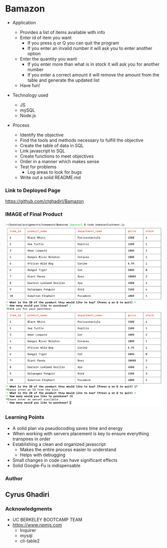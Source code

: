# Bamazon
* Application
    - Provides a list of items available with info
    - Enter id of item you want
        - If you press q or Q you can quit the program
        - If you enter an invalid number it will ask you to enter another option
    - Enter the quantity you want
        - If you enter more than what is in stock it will ask you for another number
        - If you enter a correct amount it will remove the amount from the table and generate the updated list
    -  Have fun!

* Technology used
    - JS
    - mySQL
    - Node.js

* Process
    - Identify the objective
    - Find the tools and methods necessary to fulfill the objective
    - Create the table of data in SQL
    - Link javascript to SQL
    - Create functions to meet objectives
    - Order in a manner which makes sense
    - Test for problems
        - Log areas to look for bugs
    - Write out a solid README.md


### Link to Deployed Page

https://github.com/ctghadiri/Bamazon

### IMAGE of Final Product

![ScreenShot](ScreenshotBamazon.png)

### Learning Points
* A solid plan via pseudocoding saves time and energy
* When working with servers placement is key to ensure everything transpires in order
* Establishing a clean and organized javascript 
    - Makes the entire process easier to understand
    - Helps with debugging
* Small changes in code can have significant effects
* Solid Google-Fu is indispensable

### Author

## Cyrus Ghadiri

### Acknowledgments

* UC BERKELEY BOOTCAMP TEAM
* https://www.npmjs.com
    - Inquirer
    - mysql
    - cli-table2